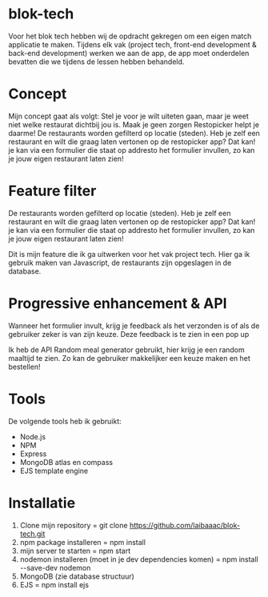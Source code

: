# blok-tech
Voor het blok tech hebben wij de opdracht gekregen om een eigen match applicatie te maken. Tijdens elk vak (project tech, front-end development & back-end development) werken we aan de app, de app moet onderdelen bevatten die we tijdens de lessen hebben behandeld. 

# Concept 
Mijn concept gaat als volgt:
Stel je voor je wilt uiteten gaan, maar je weet niet welke restaurat dichtbij jou is. Maak je geen zorgen Restopicker helpt je daarme!
De restaurants worden gefilterd op locatie (steden). 
Heb je zelf een restaurant en wilt die graag laten vertonen op de restopicker app? 
Dat kan! je kan via een formulier die staat op addresto het formulier invullen, zo kan je jouw eigen restaurant laten zien!


# Feature filter
De restaurants worden gefilterd op locatie (steden). 
Heb je zelf een restaurant en wilt die graag laten vertonen op de restopicker app? 
Dat kan! je kan via een formulier die staat op addresto het formulier invullen, zo kan je jouw eigen restaurant laten zien!

Dit is mijn feature die ik ga uitwerken voor het vak project tech. Hier ga ik gebruik maken van Javascript, de restaurants zijn opgeslagen in de database.

# Progressive enhancement & API
Wanneer het formulier invult, krijg je feedback als het verzonden is of als de gebruiker zeker is van zijn keuze. Deze feedback is te zien in een pop up

Ik heb de API Random meal generator gebruikt, hier krijg je een random maaltijd te zien. Zo kan de gebruiker makkelijker een keuze maken en het bestellen!


# Tools
De volgende tools heb ik gebruikt:
* Node.js
* NPM
* Express
* MongoDB atlas en compass
* EJS template engine

# Installatie

1. Clone mijn repository = git clone https://github.com/laibaaac/blok-tech.git
2. npm package installeren = npm install
3. mijn server te starten = npm start
4. nodemon installeren (moet in je dev dependencies komen) = npm install --save-dev nodemon
5. MongoDB (zie database structuur)
6. EJS = npm install ejs
